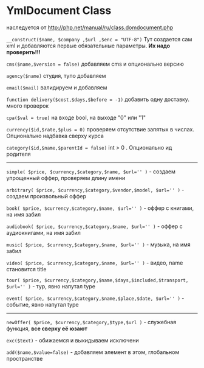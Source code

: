 YmlDocument Class
============

наследуется от http://php.net/manual/ru/class.domdocument.php


`__construct($name, $company ,$url ,$enc = "UTF-8")`
Тут создается сам xml и добавляются первые обязательные параметры. **Их надо проверить!!!**

`cms($name,$version = false)`	добавляем cms и опционально версию

`agency($name)` студия, тупо добавляем

`email($mail)` валидируем и добавляем

`function delivery($cost,$days,$before = -1)` добавить одну доставку. много проверок

`cpa($val = true)`  на входе bool, на выходе "0" или "1"

`currency($id,$rate,$plus = 0)` проверяем отсутствие запятых в числах. Опционально надбавка сверху курса

`category($id,$name,$parentId = false)` int > 0 . Опционально ид родителя

------------------

`simple( $price, $currency,$category,$name, $url='' )` - создаем упрощенный оффер, проверяем длину имени

`arbitrary( $price, $currency,$category,$vendor,$model, $url='' )` - создаем произвольный оффер

`book( $price, $currency,$category,$name, $url='' )` - оффер с книгами, на имя забил

`audiobook( $price, $currency,$category,$name, $url='' )` - оффер с аудиокнигами, на имя забил

`music( $price, $currency,$category,$name, $url='' )` - музыка, на имя забил

`video( $price, $currency,$category,$name, $url='' )` - видео, name становится title

`tour( $price, $currency,$category,$name,$days,$included,$transport, $url='' )` - тур, явно напутал type

`event( $price, $currency,$category,$name,$place,$date, $url='' )` - событие, явно напутал type

---------------
`newOffer( $price, $currency,$category,$type,$url )` - служебная функция, **все сверху её юзают**

`exc($text)` - обижаемся и выкидываем исключени

`add($name,$value=false)` - добавляем элемент в этом, глобальном пространстве